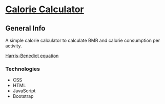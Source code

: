 # [Calorie Calculator](https://vadelmapilvi.com/calorie)



## General Info
A simple calorie calculator to calculate BMR and calorie consumption per activity.

[Harris-Benedict equation](https://en.wikipedia.org/wiki/Harris%E2%80%93Benedict_equation)

### Technologies

* CSS
* HTML
* JavaScript
* Bootstrap

